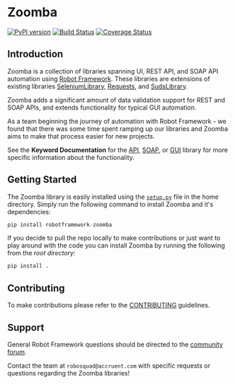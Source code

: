 Zoomba
===========
[![PyPI version](https://badge.fury.io/py/robotframework-zoomba.svg)](https://badge.fury.io/py/robotframework-zoomba)
[![Build Status](https://travis-ci.org/accruent/zoomba.svg?branch=master)](https://travis-ci.org/accruent/zoomba)
[![Coverage Status](https://coveralls.io/repos/github/accruent/zoomba/badge.svg?branch=master)](https://coveralls.io/github/accruent/zoomba?branch=master)

Introduction
-----------

Zoomba is a collection of libraries spanning UI, REST API, and SOAP API automation using [Robot Framework](https://github.com/robotframework/robotframework).
These libraries are extensions of existing libraries [SeleniumLibrary](https://github.com/robotframework/SeleniumLibrary), [Requests](https://github.com/bulkan/robotframework-requests),
and [SudsLibrary](https://github.com/aljcalandra/robotframework-sudslibrary).

Zoomba adds a significant amount of data validation support for REST and SOAP APIs, and extends functionality for typical GUI automation.

As a team beginning the journey of automation with Robot Framework - we found that there was some time spent ramping up our libraries and
Zoomba aims to make that process easier for new projects.

See the **Keyword Documentation** for the [API](docs/APILibraryDocumentation.html), [SOAP](docs/SOAPLibrarydocumentation.html),
or [GUI](docs/GUILibraryDocumentation.html) library for more specific information about the functionality.


Getting Started
-----------

The Zoomba library is easily installed using the [`setup.py`](setup.py) file in the home directory.
Simply run the following command to install Zoomba and it's dependencies:

```python
pip install robotframework-zoomba
```

If you decide to pull the repo locally to make contributions or just want to play around with the code
you can install Zoomba by running the following from the *root directory*:
```python
pip install .
```

Contributing
------------

To make contributions please refer to the [CONTRIBUTING](CONTRIBUTING.rst) guidelines.


Support
--------
General Robot Framework questions should be directed to the [community forum](https://groups.google.com/forum/#!forum/robotframework-users).

Contact the team at `robosquad@accruent.com` with specific requests or questions regarding the Zoomba libraries!
